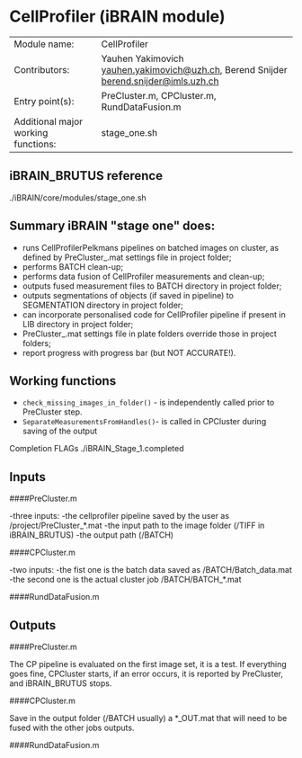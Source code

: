 # CellProfiler (iBRAIN module)

|||
|---|---|
| Module name: | CellProfiler |
| Contributors: | Yauhen Yakimovich <yauhen.yakimovich@uzh.ch>, Berend Snijder <berend.snijder@imls.uzh.ch> |
| Entry point(s): | PreCluster.m, CPCluster.m, RundDataFusion.m |
| Additional major working functions: | stage_one.sh |


## iBRAIN_BRUTUS reference 

 ./iBRAIN/core/modules/stage_one.sh

## Summary iBRAIN "stage one" does:
- runs CellProfilerPelkmans pipelines on batched images on cluster, as defined by PreCluster_.mat settings file in project folder;
- performs BATCH clean-up;
- performs data fusion of CellProfiler measurements and clean-up;
- outputs fused measurement files to BATCH directory in project folder;
- outputs segmentations of objects (if saved in pipeline) to SEGMENTATION directory in project folder;
- can incorporate personalised code for CellProfiler pipeline if present in LIB directory in project folder;
- PreCluster_.mat settings file in plate folders override those in project folders;
- report progress with progress bar (but NOT ACCURATE!).

## Working functions

- `check_missing_images_in_folder()` - is independently called prior to PreCluster step.
- `SeparateMeasurementsFromHandles()`- is called in CPCluster during saving of the output

Completion FLAGs
./iBRAIN_Stage_1.completed

## Inputs

####PreCluster.m

-three inputs: 
-the cellprofiler pipeline saved by the user as /project/PreCluster_*.mat
-the input path to the image folder (/TIFF in iBRAIN_BRUTUS)
-the output path (/BATCH)

####CPCluster.m

-two inputs:
-the fist one is the batch data saved as /BATCH/Batch_data.mat
-the second one is the actual cluster job /BATCH/BATCH_*.mat

####RundDataFusion.m


## Outputs

####PreCluster.m

The CP pipeline is evaluated on the first image set, it is a test. If everything goes fine, CPCluster starts, if an error occurs, it is reported by PreCluster, and iBRAIN_BRUTUS stops. 

####CPCluster.m

Save in the output folder (/BATCH usually) a *_OUT.mat that will need to be fused with the other jobs outputs.

####RundDataFusion.m

